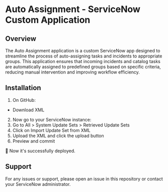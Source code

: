 # Auto Assignment - ServiceNow Custom Application

## Overview
The Auto Assignment application is a custom ServiceNow app designed to streamline the process of auto-assigning tasks and incidents to appropriate groups. This application ensures that incoming incidents and catalog tasks are automatically assigned to predefined groups based on specific criteria, reducing manual intervention and improving workflow efficiency.

## Installation
1. On GitHub:
  - Download XML
2. Now go to your ServiceNow instance:
  1. Go to All > System Update Sets > Retrieved Update Sets
  3. Click on Import Update Set from XML
  4. Upload the XML and click the upload button
  5. Preview and commit

🤗 Now it's successfully deployed.

<!-- ## Installation
1. Clone or download this repository.
2. Import the application into your ServiceNow instance:
  - Go to System Applications > Studio in your ServiceNow instance.
  - Click Import and choose Load Application from Source Control.
  - Select the cloned repository as the source.
3. Commit and publish the application. -->

## Support
For any issues or support, please open an issue in this repository or contact your ServiceNow administrator.
